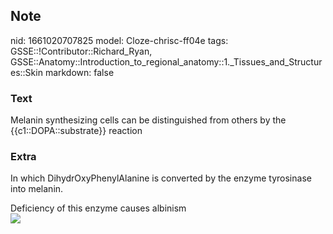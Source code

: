 ## Note
nid: 1661020707825
model: Cloze-chrisc-ff04e
tags: GSSE::!Contributor::Richard_Ryan, GSSE::Anatomy::Introduction_to_regional_anatomy::1._Tissues_and_Structures::Skin
markdown: false

### Text
<div class="toggle">
  Melanin synthesizing cells can be distinguished from others by
  the {{c1::DOPA::substrate}} reaction
</div>

### Extra
In which DihydrOxyPhenylAlanine is converted by the enzyme
tyrosinase into melanin.
<div>
  Deficiency of this enzyme causes albinism
  <div><img src="paste-658053414257013.jpg"></div>
</div>
